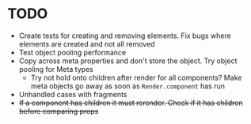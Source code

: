 # TODO

- Create tests for creating and removing elements. Fix bugs where elements are created and not all removed
- Test object pooling performance
- Copy across meta properties and don't store the object. Try object pooling for Meta types
  - Try not hold onto children after render for all components? Make meta objects go away as soon as `Render.component` has run
- Unhandled cases with fragments
- ~~If a component has children it must rerender. Check if it has children before comparing props~~